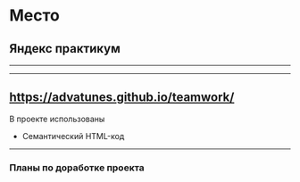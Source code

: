 # Место
## Яндекс практикум
------

------
https://advatunes.github.io/teamwork/
------
В проекте использованы
* Семантический HTML-код

------
### Планы по доработке проекта


